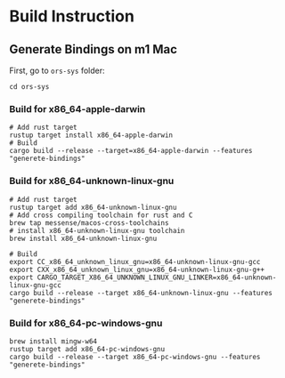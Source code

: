 # Build Instruction
## Generate Bindings on m1 Mac 
First, go to `ors-sys` folder:
```
cd ors-sys
```

### Build for x86_64-apple-darwin
```shell
# Add rust target
rustup target install x86_64-apple-darwin
# Build
cargo build --release --target=x86_64-apple-darwin --features "generete-bindings"
```

### Build for x86_64-unknown-linux-gnu
```shell
# Add rust target
rustup target add x86_64-unknown-linux-gnu
# Add cross compiling toolchain for rust and C
brew tap messense/macos-cross-toolchains
# install x86_64-unknown-linux-gnu toolchain
brew install x86_64-unknown-linux-gnu

# Build
export CC_x86_64_unknown_linux_gnu=x86_64-unknown-linux-gnu-gcc
export CXX_x86_64_unknown_linux_gnu=x86_64-unknown-linux-gnu-g++
export CARGO_TARGET_X86_64_UNKNOWN_LINUX_GNU_LINKER=x86_64-unknown-linux-gnu-gcc
cargo build --release --target x86_64-unknown-linux-gnu --features "generete-bindings"
``` 

### Build for x86_64-pc-windows-gnu
```
brew install mingw-w64
rustup target add x86_64-pc-windows-gnu
cargo build --release --target x86_64-pc-windows-gnu --features "generete-bindings"
```
